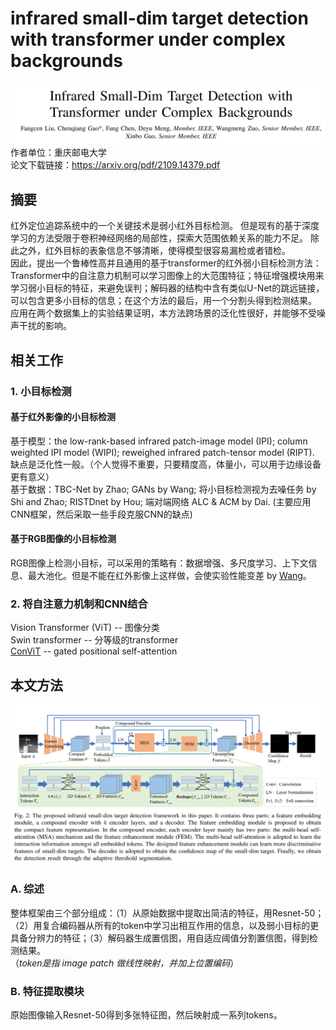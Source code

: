 # infrared small-dim target detection with transformer under complex backgrounds
![title](images/1-1.PNG)
作者单位：重庆邮电大学<br>
论文下载链接：<https://arxiv.org/pdf/2109.14379.pdf><br>

## 摘要
红外定位追踪系统中的一个关键技术是弱小红外目标检测。
但是现有的基于深度学习的方法受限于卷积神经网络的局部性，探索大范围依赖关系的能力不足。
除此之外，红外目标的表象信息不够清晰，使得模型很容易漏检或者错检。<br>
因此，提出一个鲁棒性高并且通用的基于transformer的红外弱小目标检测方法：
Transformer中的自注意力机制可以学习图像上的大范围特征；特征增强模块用来学习弱小目标的特征，来避免误判；解码器的结构中含有类似U-Net的跳远链接，可以包含更多小目标的信息；在这个方法的最后，用一个分割头得到检测结果。
应用在两个数据集上的实验结果证明，本方法跨场景的泛化性很好，并能够不受噪声干扰的影响。

## 相关工作
### 1. 小目标检测
#### 基于红外影像的小目标检测
基于模型：the low-rank-based infrared patch-image model (IPI); column weighted IPI model (WIPI); reweighed infrared patch-tensor model (RIPT). 缺点是泛化性一般。（个人觉得不重要，只要精度高，体量小，可以用于边缘设备更有意义）<br>
基于数据：TBC-Net by Zhao; GANs by Wang; 将小目标检测视为去噪任务 by Shi and Zhao; RISTDnet by Hou; 端对端网络 ALC & ACM by Dai. (主要应用CNN框架，然后采取一些手段克服CNN的缺点)<br>
#### 基于RGB图像的小目标检测
RGB图像上检测小目标，可以采用的策略有：数据增强、多尺度学习、上下文信息、最大池化。但是不能在红外影像上这样做，会使实验性能变差 by [Wang](https://openaccess.thecvf.com/content_ICCV_2019/papers/Wang_Miss_Detection_vs._False_Alarm_Adversarial_Learning_for_Small_Object_ICCV_2019_paper.pdf)。<br>
### 2. 将自注意力机制和CNN结合
Vision Transformer (ViT) -- 图像分类<br>
Swin transformer -- 分等级的transformer<br>
[ConViT](https://arxiv.org/pdf/2103.10697v2.pdf) -- gated positional self-attention<br>

## 本文方法
![framework](images/1-2.PNG)
### A. 综述
整体框架由三个部分组成：（1）从原始数据中提取出简洁的特征，用Resnet-50；（2）用复合编码器从所有的token中学习出相互作用的信息，以及弱小目标的更具备分辨力的特征；（3）解码器生成置信图，用自适应阈值分割置信图，得到检测结果。<br>
（*token是指 image patch 做线性映射，并加上位置编码*）<br>
### B. 特征提取模块
原始图像输入Resnet-50得到多张特征图，然后映射成一系列tokens。
